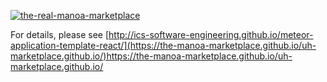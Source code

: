 [![the-real-manoa-marketplace](https://github.com/the-manoa-marketplace/the-real-manoa-marketplace/actions/workflows/ci.yml/badge.svg)](https://github.com/the-manoa-marketplace/the-real-manoa-marketplace/actions/workflows/ci.yml)

For details, please see [http://ics-software-engineering.github.io/meteor-application-template-react/](https://the-manoa-marketplace.github.io/uh-marketplace.github.io/)https://the-manoa-marketplace.github.io/uh-marketplace.github.io/
